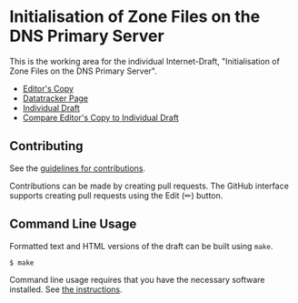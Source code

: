 # Initialisation of Zone Files on the DNS Primary Server

This is the working area for the individual Internet-Draft, "Initialisation of Zone Files on the DNS Primary Server".

* [Editor's Copy](https://karldyson.github.io/draft-dyson-primary-zonefile-initialisation/#go.draft-dyson-primary-zonefile-initialisation.html)
* [Datatracker Page](https://datatracker.ietf.org/doc/draft-dyson-primary-zonefile-initialisation)
* [Individual Draft](https://datatracker.ietf.org/doc/html/draft-dyson-primary-zonefile-initialisation)
* [Compare Editor's Copy to Individual Draft](https://karldyson.github.io/draft-dyson-primary-zonefile-initialisation/#go.draft-dyson-primary-zonefile-initialisation.diff)


## Contributing

See the
[guidelines for contributions](https://github.com/karldyson/draft-dyson-primary-zonefile-initialisation/blob/main/CONTRIBUTING.md).

Contributions can be made by creating pull requests.
The GitHub interface supports creating pull requests using the Edit (✏) button.


## Command Line Usage

Formatted text and HTML versions of the draft can be built using `make`.

```sh
$ make
```

Command line usage requires that you have the necessary software installed.  See
[the instructions](https://github.com/martinthomson/i-d-template/blob/main/doc/SETUP.md).

